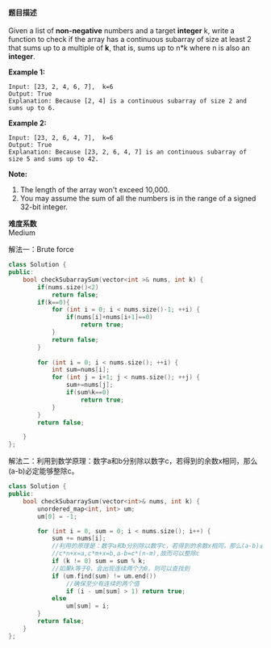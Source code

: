 
#### 题目描述
Given a list of **non-negative** numbers and a target **integer** k, write a function to check if the array has a continuous subarray of size at least 2 that sums up to a multiple of **k**, that is, sums up to n*k where n is also an **integer**.

 

**Example 1:**

```
Input: [23, 2, 4, 6, 7],  k=6
Output: True
Explanation: Because [2, 4] is a continuous subarray of size 2 and sums up to 6.
```

**Example 2:**

```
Input: [23, 2, 6, 4, 7],  k=6
Output: True
Explanation: Because [23, 2, 6, 4, 7] is an continuous subarray of size 5 and sums up to 42.
```

 

**Note:**

1. The length of the array won't exceed 10,000.
2. You may assume the sum of all the numbers is in the range of a signed 32-bit integer.



**难度系数**    
Medium

解法一：Brute force

```c++
class Solution {
public:
    bool checkSubarraySum(vector<int >& nums, int k) {
        if(nums.size()<2)
            return false;
        if(k==0){
            for (int i = 0; i < nums.size()-1; ++i) {
                if(nums[i]+nums[i+1]==0)
                    return true;
            }
            return false;
        }
                  
        for (int i = 0; i < nums.size(); ++i) {
            int sum=nums[i];
            for (int j = i+1; j < nums.size(); ++j) {
                sum+=nums[j];
                if(sum%k==0)
                    return true;
            }
        }
        return false;

    }
};
```

解法二：利用到数学原理：数字a和b分别除以数字c，若得到的余数x相同，那么(a-b)必定能够整除c。

```c++
class Solution {
public:
    bool checkSubarraySum(vector<int>& nums, int k) {
        unordered_map<int, int> um;
        um[0] = -1;

        for (int i = 0, sum = 0; i < nums.size(); i++) {
            sum += nums[i];
            //利用的原理是：数字a和b分别除以数字c，若得到的余数x相同，那么(a-b)必定能够整除c。
            //c*n+x=a,c*m+x=b,a-b=c*(n-m),故而可以整除c
            if (k != 0) sum = sum % k;
            //如果k等于0，会出现连续两个为0，则可以查找到
            if (um.find(sum) != um.end())
                //确保至少有连续的两个值
                if (i - um[sum] > 1) return true;
            else
                um[sum] = i;
        }
        return false;
    }
};
```

